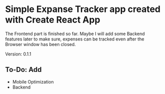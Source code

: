# Simple Expanse Tracker app created with Create React App

The Frontend part is finished so far. Maybe I will add some Backend features later to make sure, expenses can be tracked even after the Browser window has been closed.

Version: 0.1.1

## To-Do: Add

- Mobile Optimization
- Backend